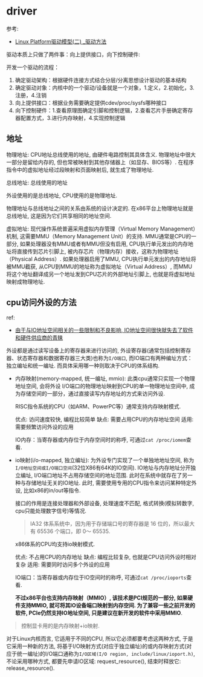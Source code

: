 # driver
参考:
- [Linux Platform驱动模型(二) _驱动方法](https://www.cnblogs.com/xiaojiang1025/p/6367910.html)

驱动本质上只做了两件事：向上提供接口，向下控制硬件:

开发一个驱动的流程：
1. 确定驱动架构：根据硬件连接方式结合分层/分离思想设计驱动的基本结构
1. 确定驱动对象：内核中的一个驱动/设备就是一个对象，1.定义，2.初始化，3.注册，4.注销
1. 向上提供接口：根据业务需要确定提供cdev/proc/sysfs哪种接口
1. 向下控制硬件：1.查看原理图确定引脚和控制逻辑，2.查看芯片手册确定寄存器配置方式，3.进行内存映射，4.实现控制逻辑

## 地址
物理地址: CPU地址总线使用的地址, 由硬件电路控制其具体含义. 物理地址中很大一部分是留给内存的, 但也常被映射到其他存储器上（如显存、BIOS等）. 在程序指令中的虚拟地址经过段映射和页面映射后, 就生成了物理地址.

总线地址: 总线使用的地址

外设使用的是总线地址, CPU使用的是物理地址.

物理地址与总线地址之间的关系由系统的设计决定的. 在x86平台上物理地址就是总线地址, 这是因为它们共享相同的地址空间.

虚拟地址: 现代操作系统普遍采用虚拟内存管理（Virtual Memory Management）机制, 这需要MMU（Memory Management Unit）的支持. MMU通常是CPU的一部分, 如果处理器没有MMU或者有MMU但没有启用, CPU执行单元发出的内存地址将直接传到芯片引脚上, 被内存芯片（物理内存）接收，这称为物理地址（Physical Address）. 如果处理器启用了MMU, CPU执行单元发出的内存地址将被MMU截获, 从CPU到MMU的地址称为虚拟地址（Virtual Address）, 而MMU将这个地址翻译成另一个地址发到CPU芯片的外部地址引脚上, 也就是将虚拟地址映射成物理地址.

## cpu访问外设的方法
ref:
- [由于与IO地址空间相关的一些限制和不良影响, IO地址空间很快就失去了软件和硬件供应商的青睐](https://blog.csdn.net/u013253075/article/details/119491100)


外设都是通过读写设备上的寄存器来进行访问的, 外设寄存器(通常包括控制寄存器、状态寄存器和数据寄存器三大类)也称为`I/O端口`, 而IO端口有两种编址方式：独立编址和统一编址. 而具体采用哪一种则取决于CPU的体系结构.

- 内存映射(memory-mapped, 统一编址, mmio): 此类cpu通常只实现一个物理地址空间, 会将外设 I/O端口的物理地址映射到CPU的单一物理地址空间中, 成为存储空间的一部分，通过直接读写内存地址的方式来访问外设.

	RISC指令系统的CPU（如ARM、PowerPC等）通常支持内存映射模式.

	优点: 访问速度较快, 编程比较简单
	缺点: 需要占用CPU的内存地址空间
	适用: 需要频繁访问外设的应用

	IO内存：当寄存器或内存位于内存空间时的称呼, 可通过`cat /proc/iomem`查看.
- io映射(i/o-mapped, 独立编址): 为外设专门实现了一个单独地地址空间, 称为`I/O地址空间或I/O端口空间`(32位X86有64K的IO空间). IO地址与内存地址分开独立编址, I/O端口地址不占用存储空间的地址范围. 此时在系统中就存在了另一种与存储地址无关的IO地址. 此时, 需要使用专用的CPU指令来访问某种特定外设, 比如x86的in/out等指令.

	接口的作用是连接处理器和外部设备, 处理速度不匹配, 格式转换(模拟转数字, cpu只能处理数字信号)等情况.

	> IA32 体系系统中，因为用于存储端口号的寄存器是 16 位的，所以最大有 65536 个端口，即 0～ 65535.

	x86体系的CPU均支持io映射模式.

	优点: 不占用CPU的内存地址
	缺点: 编程比较复杂, 也就是CPU访问外设时相对复杂
	适用: 需要同时访问多个外设的应用

	IO端口：当寄存器或内存位于IO空间时的称呼, 可通过`cat /proc/ioports`查看.

	**不过x86平台也支持内存映射（MMIO）, 该技术是PCI规范的一部分, 如果硬件支持MMIO, 就可将其IO设备端口映射到内存空间. 为了兼容一些之前开发的软件, PCIe仍然支持IO地址空间, 只是建议在新开发的软件中采用MMIO**.

> 控制显卡用的是内存映射+io映射.

对于Linux内核而言, 它适用于不同的CPU, 所以它必须都要考虑这两种方式, 于是它采用一种新的方法, 将基于I/O映射方式(对应于独立编址)的或内存映射方式(对应于统一编址)的I/O端口通称为`I/O区域(I/O region, include/linux/ioport.h)`, 不论采用哪种方式, 都要先申请IO区域: request_resource(), 结束时释放它: release_resource().